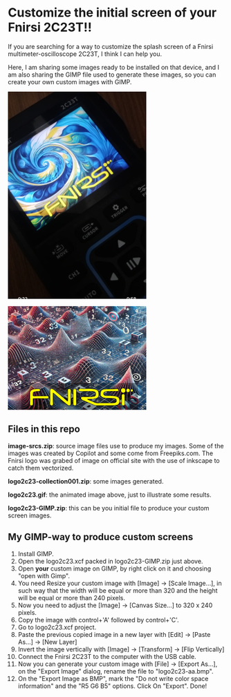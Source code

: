 # Customize the initial screen of your Fnirsi 2C23T!!

If you are searching for a way to customize the splash screen of a Fnirsi multimeter-oscilloscope 2C23T, I think I can help you.

Here, I am sharing some images ready to be installed on that device, and I am also sharing the GIMP file used to generate these images, so you can create your own custom images with GIMP.

![Custom splash screens](https://github.com/rymaeda/logo2c23t/blob/main/photo_2c23t.jpg)

![Custom splash screens](https://github.com/rymaeda/logo2c23t/blob/main/logo2c23.gif)

## Files in this repo

**image-srcs.zip**: source image files use to produce my images. Some of the images was created by Copilot and some come from Freepiks.com. The Fnirsi logo was grabed of image on official site with the use of inkscape to catch them vectorized.

**logo2c23-collection001.zip**: some images generated.

**logo2c23.gif**: the animated image above, just to illustrate some results.

**logo2c23-GIMP.zip**: this can be you initial file to produce your custom screen images.


## My GIMP-way to produce custom screens

1. Install GIMP.
2. Open the logo2c23.xcf packed in logo2c23-GIMP.zip just above.
3. Open **your** custom image on GIMP, by right click on it and choosing "open with Gimp".
4. You need Resize your custom image with [Image] -> [Scale Image...], in such way that the width will be equal or more than 320 and the height will be equal or more than 240 pixels.
5. Now you need to adjust the [Image] -> [Canvas Size...] to 320 x 240 pixels.
6. Copy the image with control+'A' followed by control+'C'.
7. Go to logo2c23.xcf project.
8. Paste the previous copied image in a new layer with [Edit] -> [Paste As...] -> [New Layer]
9. Invert the image vertically with [Image] -> [Transform] -> [Flip Vertically]
10. Connect the Fnirsi 2C23T to the computer with the USB cable.
11. Now you can generate your custom image with [File] -> [Export As...], on the "Export Image" dialog, rename the file to "logo2c23-aa.bmp".
12. On the "Export Image as BMP", mark the "Do not write color space information" and the "R5 G6 B5" options. Click On "Export". Done!
